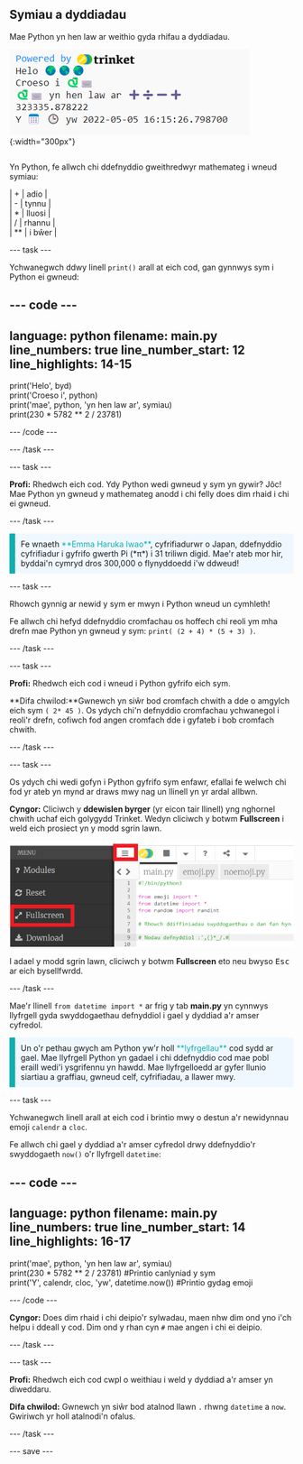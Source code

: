 ## Symiau a dyddiadau

<div style="display: flex; flex-wrap: wrap">
<div style="flex-basis: 200px; flex-grow: 1; margin-right: 15px;">
Mae Python yn hen law ar weithio gyda rhifau a dyddiadau.
</div>
<div>

![Yr ardal allbwn gyda phum llinell wedi'u printio yn dangos allbynnau symiau newydd a'r dyddiad cyfredol.](images/sums_dates.png){:width="300px"}

</div>
</div>

Yn Python, fe allwch chi ddefnyddio gweithredwyr mathemateg i wneud symiau:

| + | adio |   
| - | tynnu |   
| * | lluosi |   
| / | rhannu |   
| ** | i bŵer |

--- task ---

Ychwanegwch ddwy linell `print()` arall at eich cod, gan gynnwys sym i Python ei gwneud:

--- code ---
---
language: python 
filename: main.py 
line_numbers: true 
line_number_start: 12
line_highlights: 14-15
---

print('Helo', byd)   
print('Croeso i', python)   
print('mae', python, 'yn hen law ar', symiau)   
print(230 * 5782 ** 2 / 23781)

--- /code ---

--- /task ---

--- task ---

**Profi:** Rhedwch eich cod. Ydy Python wedi gwneud y sym yn gywir? Jôc! Mae Python yn gwneud y mathemateg anodd i chi felly does dim rhaid i chi ei gwneud.

--- /task ---

<p style="border-left: solid; border-width:10px; border-color: #0faeb0; background-color: aliceblue; padding: 10px;">
Fe wnaeth <span style="color: #0faeb0">**Emma Haruka Iwao**</span>, cyfrifiadurwr o Japan, ddefnyddio cyfrifiadur i gyfrifo gwerth Pi (*π*) i 31 triliwn digid. Mae'r ateb mor hir, byddai'n cymryd dros 300,000 o flynyddoedd i'w ddweud! 
</p>

--- task ---

Rhowch gynnig ar newid y sym er mwyn i Python wneud un cymhleth!

Fe allwch chi hefyd ddefnyddio cromfachau os hoffech chi reoli ym mha drefn mae Python yn gwneud y sym: `print( (2 + 4) * (5 + 3) )`.

--- /task ---

--- task ---

**Profi:** Rhedwch eich cod i wneud i Python gyfrifo eich sym.

**Difa chwilod:**Gwnewch yn siŵr bod cromfach chwith a dde o amgylch eich sym `( 2* 45 )`. Os ydych chi'n defnyddio cromfachau ychwanegol i reoli'r drefn, cofiwch fod angen cromfach dde i gyfateb i bob cromfach chwith.

--- /task ---

--- task ---

Os ydych chi wedi gofyn i Python gyfrifo sym enfawr, efallai fe welwch chi fod yr ateb yn mynd ar draws mwy nag un llinell yn yr ardal allbwn.

**Cyngor:** Cliciwch y **ddewislen byrger** (yr eicon tair llinell) yng nghornel chwith uchaf eich golygydd Trinket. Wedyn cliciwch y botwm **Fullscreen** i weld eich prosiect yn y modd sgrin lawn.

![Y golygydd Trinket gyda'r ddewislen ochr chwith wedi'i hehangu, drwy'r ddewislen byrger, i ddangos yr opsiwn sgrin lawn.](images/full_screen.png)

I adael y modd sgrin lawn, cliciwch y botwm **Fullscreen** eto neu bwyso <kbd>Esc</kbd> ar eich bysellfwrdd.

--- /task ---

Mae'r llinell `from datetime import *` ar frig y tab **main.py** yn cynnwys llyfrgell gyda swyddogaethau defnyddiol i gael y dyddiad a'r amser cyfredol.

<p style="border-left: solid; border-width:10px; border-color: #0faeb0; background-color: aliceblue; padding: 10px;">
Un o'r pethau gwych am Python yw'r holl <span style="color: #0faeb0">**lyfrgellau**</span> cod sydd ar gael. Mae llyfrgell Python yn gadael i chi ddefnyddio cod mae pobl eraill wedi'i ysgrifennu yn hawdd. Mae llyfrgelloedd ar gyfer llunio siartiau a graffiau, gwneud celf, cyfrifiadau, a llawer mwy.
</p>

--- task ---

Ychwanegwch linell arall at eich cod i brintio mwy o destun a'r newidynnau emoji `calendr` a `cloc`.

Fe allwch chi gael y dyddiad a'r amser cyfredol drwy ddefnyddio'r swyddogaeth `now()` o'r llyfrgell `datetime`:

--- code ---
---
language: python 
filename: main.py 
line_numbers: true 
line_number_start: 14
line_highlights: 16-17
---

print('mae', python, 'yn hen law ar', symiau)    
print(230 * 5782 ** 2 / 23781) #Printio canlyniad y sym     
print('Y', calendr, cloc, 'yw', datetime.now()) #Printio gydag emoji

--- /code ---

**Cyngor:** Does dim rhaid i chi deipio'r sylwadau, maen nhw dim ond yno i'ch helpu i ddeall y cod. Dim ond y rhan cyn `#` mae angen i chi ei deipio.

--- /task ---

--- task ---

**Profi:** Rhedwch eich cod cwpl o weithiau i weld y dyddiad a'r amser yn diweddaru.

**Difa chwilod:** Gwnewch yn siŵr bod atalnod llawn `.` rhwng `datetime` a `now`. Gwiriwch yr holl atalnodi'n ofalus.

--- /task ---

--- save ---
